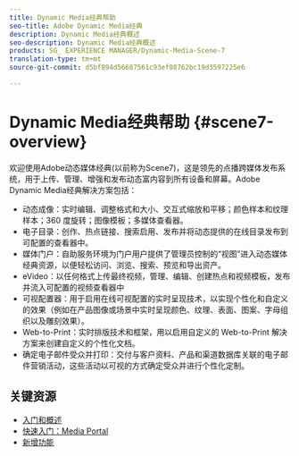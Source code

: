 ```yaml
---
title: Dynamic Media经典帮助
seo-title: Adobe Dynamic Media经典
description: Dynamic Media经典概述
seo-description: Dynamic Media经典概述
products: SG_ EXPERIENCE MANAGER/Dynamic-Media-Scene-7
translation-type: tm+mt
source-git-commit: d5bf894d56687561c93ef08762bc19d3597225e6

---
```



# Dynamic Media经典帮助 {#scene7-overview}

欢迎使用Adobe动态媒体经典(以前称为Scene7)，这是领先的点播跨媒体发布系统，用于上传、管理、增强和发布动态富内容到所有设备和屏幕。Adobe Dynamic Media经典解决方案包括：

* 动态成像：实时编辑、调整格式和大小、交互式缩放和平移；颜色样本和纹理样本；360 度旋转；图像模板；多媒体查看器。
* 电子目录：创作、热点链接、搜索启用、发布并将动态提供的在线目录发布到可配置的查看器中。
* 媒体门户：自助服务环境为门户用户提供了管理员控制的“视图”进入动态媒体经典资源，以便轻松访问、浏览、搜索、预览和导出资产。
* eVideo：以任何格式上传最终视频，管理、编辑、创建热点和视频模板，发布并流入可配置的视频查看器中
* 可视配置器：用于启用在线可视配置的实时呈现技术，以实现个性化和自定义的效果（例如在产品图像或场景中实时呈现颜色、纹理、表面、图案、字母组织以及雕刻效果）。
* Web-to-Print：实时排版技术和框架，用以启用自定义的 Web-to-Print 解决方案来创建自定义的个性化文档。
* 确定电子邮件受众并打印：交付与客户资料、产品和渠道数据库关联的电子邮件营销活动，这些活动以可视的方式确定受众并进行个性化定制。

## 关键资源

* [入门和概述](/help/scene7-platform-overview.md)
* [快速入门：Media Portal](/help/quick-start-media-portal-administration.md)
* [新增功能](/help/whats-new.md)
